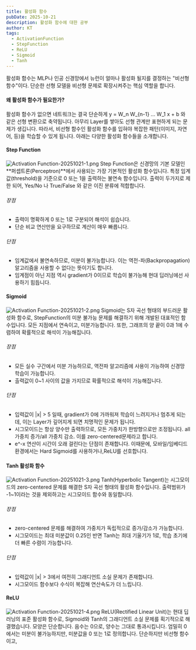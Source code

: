 ```yaml
---
title: 활성화 함수
pubDate: 2025-10-21
description: 활성화 함수에 대한 공부
author: KT
tags:
  - ActivationFunction
  - StepFunction
  - ReLU
  - Sigmoid
  - Tanh
---
```

활성화 함수는 MLP나 인공 신경망에서 뉴런이 얼마나 활성화 될지를 결정하는 "비선형 함수"이다. 단순한 선형 모델을 비선형 문제로 확장시켜주는 핵심 역할을 합니다.

#### 왜 활성화 함수가 필요한가?
활성화 함수가 없으면 네트워크는 결국 단순하게
y = W_n W_{n-1} … W_1 x + b
와 같은 선형 변환으로 축약됩니다. 아무리 Layer를 쌓아도 선형 관계만 표현하게 되는 문제가 생깁니다. 따라서, 비선형 함수인 활성화 함수를 입혀야 복잡한 패턴(이미지, 자연어, 등)을 학습할 수 있게 됩니다. 아래는 다양한 활성화 함수들을 소개합니다.

#### Step Function
![Activation Function-20251021-1.png](/images/blog/Activation%20Function-20251021-1.png)
Step Function은 신경망의 기본 모델인 **퍼셉트론(Perceptron)**에서 사용되는 가장 기본적인 활성화 함수입니다. 특정 임계값(threshold)을 기준으로 0 또는 1을 출력하는 불연속 함수입니다. 출력이 두가지로 제한 되어, Yes/No 나 True/False 와 같은 이진 분류에 적합합니다.

###### 장점
- 출력이 명확하게 0 또는 1로 구분되어 해석이 쉽습니다.
- 단순 비교 연산만을 요구하므로 계산이 매우 빠릅니다.

###### 단점
- 임계값에서 불연속하므로, 미분이 불가능합니다. 이는 역전-파(Backpropagation) 알고리즘을 사용할 수 없다는 뜻이기도 합니다.
- 임계점이 아닌 지점 역시 gradient가 0이므로 학습이 불가능해 현대 딥러닝에선 사용하기 힘듭니다.

#### Sigmoid
![Activation Function-20251021-2.png](/images/blog/Activation%20Function-20251021-2.png)
Sigmoid는 S자 곡선 형태의 부드러운 활성화 함수로, StepFunction의 미분 불가능 문제를 해결하기 위해 개발된 대표적인 함수입니다. 모든 지점에서 연속이고, 미분가능합니다. 또한, 그래프의 양 끝이 0과 1에 수렴하여 확률적으로 해석이 가능해집니다.

###### 장점
- 모든 실수 구간에서 미분 가능하므로, 역전파 알고리즘에 사용이 가능하여 신경망 학습이 가능합니다. 
- 출력값이 0~1 사이의 값을 가지므로 확률적으로 해석이 가능해집니다.

###### 단점
- 입력값이 |x| > 5 일때, gradient가 0에 가까워져 학습이 느려지거나 멈추게 되는데, 이는 Layer가 깊어지게 되면 치명적인 문제가 됩니다. 
- 시그모이드는 항상 양수만 출력하므로, 모든 가중치가 한방향으로만 조정됩니다. all 가중치 증가/all 가중치 감소. 이를 zero-centered문제라고 합니다.
- e^-x 연산이 시간이 오래 걸린다는 단점이 존재합니다. 이때문에, 모바일/임베디드 환경에서는 Hard Sigmoid를 사용하거나,ReLU를 선호합니다.

#### Tanh 활성화 함수
![Activation Function-20251021-3.png](/images/blog/Activation%20Function-20251021-3.png)
Tanh(Hyperbolic Tangent)는 시그모이드의 zero-centered 문제를 해결한 S자 곡선 형태의 활성화 함수입니다. 출력범위가 -1~1이라는 것을 제외하고는 시그모이드 함수와 동일합니다.

###### 장점
- zero-centered 문제를 해결하여 가중치가 독립적으로 증가/감소가 가능합니다.
- 시그모이드는 최대 미분값이 0.25인 반면 Tanh는 최대 기울기가 1로, 학습 초기에 더 빠른 수렴이 가능합니다.

###### 단점
- 입력값이 |x| > 3에서 여전히 그래디언트 소실 문제가 존재합니다.
- 시그모이드 함수보다 수식이 복잡해 연산속도가 더 느립니다.

#### ReLU
![Activation Function-20251021-4.png](/images/blog/Activation%20Function-20251021-4.png)
ReLU(Rectified Linear Unit)는 현대 딥러닝의 표준 활성화 함수로, Sigmoid와 Tanh의 그래디언트 소실 문제를 획기적으로 해결했습니다. 모양은 단순합니다. 음수는 0으로, 양수는 그대로 통과시킵니다. 엄밀히 0에서는 미분이 불가능하지만, 미분값을 0 또는 1로 정의합니다. 단순하지만 비선형 함수이고, 